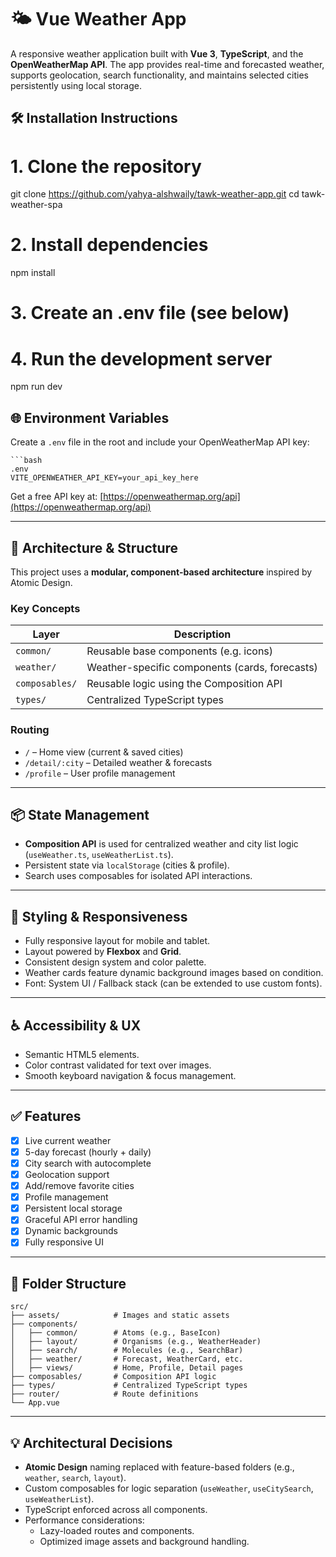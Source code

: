 
# 🌤️ Vue Weather App

A responsive weather application built with **Vue 3**, **TypeScript**, and the **OpenWeatherMap API**. The app provides real-time and forecasted weather, supports geolocation, search functionality, and maintains selected cities persistently using local storage.

## 🛠 Installation Instructions

# 1. Clone the repository
git clone https://github.com/yahya-alshwaily/tawk-weather-app.git
cd tawk-weather-spa

# 2. Install dependencies
npm install

# 3. Create an .env file (see below)

# 4. Run the development server
npm run dev

## 🌐 Environment Variables

Create a `.env` file in the root and include your OpenWeatherMap API key:

```
```bash
.env
VITE_OPENWEATHER_API_KEY=your_api_key_here
```

Get a free API key at: [https://openweathermap.org/api](https://openweathermap.org/api)

---

## 🧱 Architecture & Structure

This project uses a **modular, component-based architecture** inspired by Atomic Design.

### Key Concepts

| Layer      | Description                                   |
|------------|-----------------------------------------------|
| `common/`  | Reusable base components (e.g. icons) |
| `weather/` | Weather-specific components (cards, forecasts) |
| `composables/` | Reusable logic using the Composition API      |
| `types/`   | Centralized TypeScript types                  |

### Routing

- `/` – Home view (current & saved cities)
- `/detail/:city` – Detailed weather & forecasts
- `/profile` – User profile management

---

## 📦 State Management

- **Composition API** is used for centralized weather and city list logic (`useWeather.ts`, `useWeatherList.ts`).
- Persistent state via `localStorage` (cities & profile).
- Search uses composables for isolated API interactions.

---

## 🎨 Styling & Responsiveness

- Fully responsive layout for mobile and tablet.
- Layout powered by **Flexbox** and **Grid**.
- Consistent design system and color palette.
- Weather cards feature dynamic background images based on condition.
- Font: System UI / Fallback stack (can be extended to use custom fonts).

---

## ♿ Accessibility & UX

- Semantic HTML5 elements.
- Color contrast validated for text over images.
- Smooth keyboard navigation & focus management.

---

## ✅ Features

- [x] Live current weather
- [x] 5-day forecast (hourly + daily)
- [x] City search with autocomplete
- [x] Geolocation support
- [x] Add/remove favorite cities
- [x] Profile management
- [x] Persistent local storage
- [x] Graceful API error handling
- [x] Dynamic backgrounds
- [x] Fully responsive UI

---

## 📂 Folder Structure

```
src/
├── assets/            # Images and static assets
├── components/
│   ├── common/        # Atoms (e.g., BaseIcon)
│   ├── layout/        # Organisms (e.g., WeatherHeader)
│   ├── search/        # Molecules (e.g., SearchBar)
│   ├── weather/       # Forecast, WeatherCard, etc.
│   ├── views/         # Home, Profile, Detail pages
├── composables/       # Composition API logic
├── types/             # Centralized TypeScript types
├── router/            # Route definitions
└── App.vue
```

---

## 💡 Architectural Decisions

- **Atomic Design** naming replaced with feature-based folders (e.g., `weather`, `search`, `layout`).
- Custom composables for logic separation (`useWeather`, `useCitySearch`, `useWeatherList`).
- TypeScript enforced across all components.
- Performance considerations:
  - Lazy-loaded routes and components.
  - Optimized image assets and background handling.

